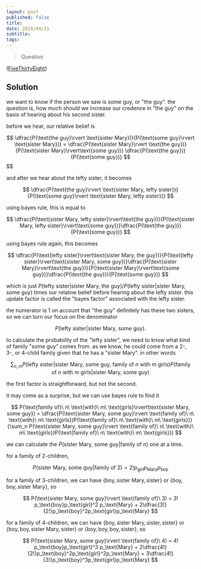 ```yaml
---
layout: post
published: false
title: 
date: 2018/04/21
subtitle:
tags:
---
```


>Question

<!--more-->

([FiveThirtyEight](URL))

## Solution

we want to know if the person we saw is some guy, or "the guy". the question is, how much should we increase our credence in "the guy" on the basis of hearing about his second sister.

before we hear, our relative belief is

$$
  \dfrac{P(\text{the guy}\rvert \text{sister Mary})}{P(\text{some guy}\rvert \text{sister Mary})} =   \dfrac{P(\text{sister Mary}\rvert \text{the guy})}{P(\text{sister Mary}\rvert\text{some guy})} \dfrac{P(\text{the guy})}{P(\text{some guy})}
$$
$$

and after we hear about the lefty sister, it becomes

$$
  \dfrac{P(\text{the guy}\rvert \text{sister Mary, lefty sister})}{P(\text{some guy}\rvert \text{sister Mary, lefty sister})}
$$

using bayes rule, this is equal to

$$
  \dfrac{P(\text{sister Mary, lefty sister}\rvert\text{the guy})}{P(\text{sister Mary, lefty sister}\rvert\text{some guy})}\dfrac{P(\text{the guy})}{P(\text{some guy})}
$$

using bayes rule again, this becomes

$$
  \dfrac{P(\text{lefty sister}\rvert\text{sister Mary, the guy})}{P(\text{lefty sister}\rvert\text{sister Mary, some guy})}\dfrac{P(\text{sister Mary}\rvert\text{the guy})}{P(\text{sister Mary}\rvert\text{some guy})}\dfrac{P(\text{the guy})}{P(\text{some guy})}
$$

which is just $P(\text{lefty sister}\rvert\text{sister Mary, the guy})/P(\text{lefty sister}\rvert\text{sister Mary, some guy})$ times our relative belief before hearing about the lefty sister. this update factor is called the "bayes factor" associated with the lefty sister.

the numerator is $1$ on account that "the guy" definitely has these two sisters, so we can turn our focus on the denominator 

$$ P(\text{lefty sister}\rvert\text{sister Mary, some guy}). $$

to calculate the probability of the "lefty sister", we need to know what kind of family "some guy" comes from. as we know, he could come from a 2-, 3-, or 4-child family given that he has a "sister Mary". in other words

$$
  \sum_{n,m} P(\text{lefty sister}\rvert\text{sister Mary, some guy, family of}\ n\ \text{with}\ m\ \text{girls})P(\text{family of}\ n\ \text{with}\ m\ \text{girls}\rvert\text{sister Mary, some guy})
$$

the first factor is straightforward, but not the second.

it may come as a surprise, but we can use bayes rule to find it

$$
  P(\text{family of}\ n\ \text{with}\ m\ \text{girls}\rvert\text{sister Mary, some guy}) = \dfrac{P(\text{sister Mary, some guy}\rvert \text{family of}\ n\ \text{with}\ m\ \text{girls})P(\text{family of}\ n\ \text{with}\ m\ \text{girls})}{\sum_n P(\text{sister Mary, some guy}\rvert \text{family of}\ n\ \text{with}\ m\ \text{girls})P(\text{family of}\ n\ \text{with}\ m\ \text{girls})}
$$

we can calculate the $P(\text{sister Mary, some guy}\rvert \text{family of}\ n)$ one at a time.

for a family of $2$-children,

$$
  P(\text{sister Mary, some guy}\rvert \text{family of}\ 2) = 2! p_\text{girl} p_\text{Mary} p_\text{boy}
$$

for a family of $3$-children, we can have $\{\text{boy}, \text{sister Mary}, \text{sister}\}$ or $\{\text{boy}, \text{boy}, \text{sister Mary}\},$ so

$$
  P(\text{sister Mary, some guy}\rvert \text{family of}\ 3) = 3! p_\text{boy}p_\text{girl}^2 p_\text{Mary} + 2\dfrac{3!}{2!}p_\text{boy}^2p_\text{girl}p_\text{Mary}
$$

for a family of $4$-children, we can have $\{\text{boy}, \text{sister Mary}, \text{sister}, \text{sister}\}$ or $\{\text{boy}, \text{boy}, \text{sister Mary}, \text{sister}\}$ or $\{\text{boy}, \text{boy}, \text{boy}, \text{sister}\},$ so

$$
  P(\text{sister Mary, some guy}\rvert \text{family of}\ 4) = 4! p_\text{boy}p_\text{girl}^3 p_\text{Mary} + 2\dfrac{4!}{2!}p_\text{boy}^2p_\text{girl}^2p_\text{Mary} + 3\dfrac{4!}{3!}p_\text{boy}^3p_\text{girl}p_\text{Mary}
$$

<br>
